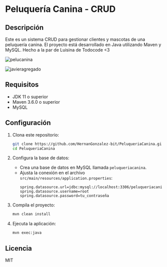 # Peluquería Canina - CRUD

## Descripción
Este es un sistema CRUD para gestionar clientes y mascotas de una peluquería canina. El proyecto está desarrollado en Java utilizando Maven y MySQL.
Hecho a la par de Luisina de Todocode <3 





![pelucanina](https://github.com/user-attachments/assets/95f0669d-dfbc-46b9-8c78-f82770c27f1c)



![javieragregado](https://github.com/user-attachments/assets/1fa92193-6b09-49a2-9bfe-c51f681c97dc)






## Requisitos
- JDK 11 o superior
- Maven 3.6.0 o superior
- MySQL

## Configuración

1. Clona este repositorio:
   ```bash
   git clone https://github.com/HernanGonzalez-bit/PeluqueriaCanina.git
   cd PeluqueriaCanina
   ```

2. Configura la base de datos:
   - Crea una base de datos en MySQL llamada `peluqueriacanina`.
   - Ajusta la conexión en el archivo `src/main/resources/application.properties`:
     ```
     spring.datasource.url=jdbc:mysql://localhost:3306/peluqueriacanina
     spring.datasource.username=root
     spring.datasource.password=tu_contraseña
     ```

3. Compila el proyecto:
   ```bash
   mvn clean install
   ```

4. Ejecuta la aplicación:
   ```bash
   mvn exec:java
   ```

## Licencia
MIT
